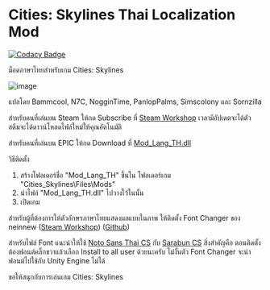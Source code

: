 # Cities: Skylines Thai Localization Mod

[![Codacy Badge](https://api.codacy.com/project/badge/Grade/204b385aba904c21a46b071baf9bee87)](https://app.codacy.com/gh/Nasz/Cities-Skylines-Thai-Localization-Mod?utm_source=github.com&utm_medium=referral&utm_content=Nasz/Cities-Skylines-Thai-Localization-Mod&utm_campaign=Badge_Grade)

ม็อดภาษาไทยสำหรับเกม Cities: Skylines 

![image](https://github.com/Nasz/Cities-Skylines-Mod_Lang_TH/assets/384751/4af976af-b2d1-4f23-a51d-d47f62341b66)

แปลโดย 
 Bammcool, N7C, NogginTime, PanlopPalms, Simscolony และ Sornzilla

สำหรับคนที่เล่นบน Steam ให้กด Subscribe ที่ [Steam Workshop](https://steamcommunity.com/sharedfiles/filedetails/?id=2920706399) เวลามีอัปเดตจะได้ตัวสตีมจะได้ดาวน์โหลดไฟล์ใหม่ให้คุณอัตโนมัติ

สำหรับคนที่เล่นบน EPIC ให้กด Download ที่ [Mod_Lang_TH.dll](https://github.com/Nasz/Cities-Skylines-Mod_Lang_TH/releases/latest) 

วิธีติดตั้ง
  1. สร้างโฟลเดอร์ชื่อ "Mod_Lang_TH" ขึ้นใน โฟลเดอร์เกม "Cities_Skylines\Files\Mods\"
  2. นำไฟล์ "Mod_Lang_TH.dll" ไปวางใว้ในนั้น
  3. เปิดเกม

สำหรับผู้ที่ต้องการให้ตัวอักษรภาษาไทยแสดงผลแบบในภาพ 
ให้ติดตั้ง Font Changer ของ neinnew ([Steam Workshop](https://steamcommunity.com/sharedfiles/filedetails/?id=2981354344)) ([Github](https://github.com/neinnew/FontChanger/releases/latest))

สำหรับไฟล์ Font แนะนำให้ใช้ [Noto Sans Thai CS](https://github.com/Nasz/Cities-Skylines-Thai-Localization-Mod/releases/download/v1.16/NotoSansThaiCS-Regular.ttf) กับ [Sarabun CS](https://github.com/Nasz/Cities-Skylines-Thai-Localization-Mod/releases/download/v1.16/Sarabun-CS.ttf)
สิ่งสำคัญคือ ตอนติดตั้งต้องฟอนต์คลิ๊กขวาแล้วเลือก Install to all user ด้วยนะครับ ไม่งั้นตัว Font Changer จะนำฟอนต์ไปใช้กับ Unity Engine ไม่ได้

ขอให้สนุกกับการเล่นเกม Cities: Skylines 
